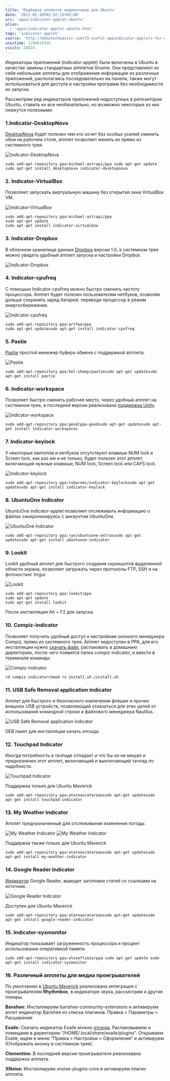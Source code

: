 ```yaml
---
title: 'Подборка апплетов индикаторов для Ubuntu'
date: '2011-01-10T02:32:15+03:00'
uri: 'apps/indicator-applet-ubuntu'
alias: 
  - 'apps/indicator-applet-ubuntu.html'
tags: 'indicator-applet'
source: 'http://maketecheasier.com/15-useful-appindicator-applets-for-ubuntu/2011/01/07'
unixtime: 1294615935
visits: 28824
---
```

Индикаторы приложений (indicator-applet) были включены в Ubuntu в качестве замены стандартных апплетов Gnome. Они представляют из себя небольшие апплеты для отображения информации из различных приложений, располагаясь последовательно на панели, также могут использоваться для доступа и настройки программ без необходимости их запуска.

Рассмотрим ряд индикаторов приложений недоступных в репозитории Ubuntu, ставить их все необязательно, но возможно некоторые из них окажутся полезными:

### 1.Indicator-DesktopNova

[DesktopNova](http://sites.google.com/site/haliner/desktopnova) будет полезен тем кто хочет без особых усилий сменить обои на рабочем столе, апплет позволяет менять их прямо из системного трея.

![Indicator-DesktopNova](img/2011/01/10/02-00/oboi.jpg)  
  

```
sudo add-apt-repository ppa:michael-astrapi/ppa sudo apt-get update sudo apt-get install desktopnova indicator-desktopnova
```

### 2\. Indicator-VirtualBox

Позволяет запускать виртуальную машину без открытия окна VirtualBox VM.

![Indicator-VirtualBox](img/2011/01/10/02-00/vm.jpg)  
  

```
sudo add-apt-repository ppa:michael-astrapi/ppa
sudo apt-get update
sudo apt-get install indicator-virtualbox
```

### 3\. Indicator-Dropbox

В облачном хранилище данных [Dropbox](http://maketecheasier.com/upgrade-dropbox-to-version-1-0-in-ubuntu/2010/12/19) версии 1.0, в системном трее можно увидеть удобный апплет запуска и настройки Dropbox.

![Indicator-Dropbox](img/2011/01/10/02-00/drop.jpg)  
  

### 4\. Indicator-cpufreq

С помошью Indicator-cpufreq можно быстро сменить частоту процессора. Апплет будет полезен пользователям нетбуков, позволяя дольше сохранять заряд батарей, переводя процессор в режим энергосбережения.

![Indicator-cpufreq](img/2011/01/10/02-00/cpu.jpg)

```
sudo add-apt-repository ppa:artfwo/ppa
sudo apt-get updatesudo apt-get install indicator-cpufreq
```

### 5\. Pastie

[Pastie](https://github.com/fmoralesc/pastie/) простой менежер буфера обмена с поддержкой апплета.

![Pastie](img/2011/01/10/02-00/past.jpg)  
  

```
sudo add-apt-repository ppa:hel-sheep/pastiesudo apt-get updatesudo apt-get install pastie
```

### 6\. Indicator-workspace

Позволяет быстро сменить рабочее место, через удобный апплет на системном трее, в последней версии реализована [поддержка Unity](apps/adjust-number-workspaces-in-unity-with-indicator-workspaces).

![Indicator-workspace](img/2011/01/10/02-00/work.jpg)  
  

```
sudo add-apt-repository ppa:geod/ppa-geodsudo apt-get updatesudo apt-get install indicator-workspaces
```

### 7\. Indicator-keylock

У некоторые лаптопов и нетбуков отсутствуют клавиши NUM lock и Screen lock, как раз им и не только, будет полезен этот апплет, включающий нужные клавиши; NUM lock, Screen lock или CAPS lock.

![Indicator-keylock](img/2011/01/10/02-00/key.jpg)  
  

```
sudo add-apt-repository ppa:tsbarnes/indicator-keylocksudo apt-get updatesudo apt-get install indicator-keylock
```

### 8\. UbuntuOne Indicator

UbuntuOne indicator-applet позволяет отслеживать информацию о файлах синхронизируясь с аккаунтом UbuntuOne.

![UbuntuOne Indicator](img/2011/01/10/02-00/one.jpg)  
  

```
sudo add-apt-repository ppa:rye/ubuntuone-extrassudo apt-get updatesudo apt-get install ubuntuone-indicator
```

### 9\. Lookit

Lookit удобный апплет для быстрого создания скриншотов выделенной области экрана, позволяет загружать через протоколы FTP, SSH и на фотохостинг Imgur

![Lookit](img/2011/01/10/02-00/look.jpg)  
  

```
sudo add-apt-repository ppa:lookit/ppa
sudo apt-get update
sudo apt-get install lookit
```

После инсталляции Alt + F2 для запуска.

### 10\. Compiz-indicator

Позволяет получить удобный доступ к настройкам оконного менеджера Compiz, прямо из системного трея. Апплет недоступен в PPA, для его инсталляции нужно [скачать файл](http://gnome-look.org/content/show.php?content=132352), распаковать в домашнию директорию, после чего появится папка compiz-indicator, и ввести в терминале команды:

![Compiz-indicator](img/2011/01/10/02-00/compiz.jpg)  
  

```
cd compiz-indicatorchmod +x install.sh./install.sh
```

### 11\. USB Safe Removal application indicator

Апплет для быстрого и безопасного извлечения флешек и прочих внешних USB устройств, позволяющий отказаться для этих целей от использования командной строки и файлового менеджера Nautilus.

![USB Safe Removal application indicator](img/2011/01/10/02-00/indusb-2.jpg)  
  

DEB пакет для инсталляции качать отсюда.

### 12\. Touchpad Indicator

Иногда потребность в тачпаде отпадает и что бы он не мешал и предназначен этот апплет, включающий и выключающий тачпад по надобности.

![Touchpad Indicator](img/2011/01/10/02-00/tach.jpg)  
  

Поддержка только для Ubuntu Maverick

```
sudo add-apt-repository ppa:atareao/atareaosudo apt-get updatesudo apt-get install touchpad-indicator
```

### 13\. My Weather Indicator

Апплет предназначенный для отслеживания изменения погоды.

![My Weather Indicator](img/2011/01/10/02-00/pogoda-a.jpg) ![My Weather Indicator](img/2011/01/10/02-00/my-weather-indicator-003.jpg)  
  

Поддержка также только для Ubuntu Maverick

```
sudo add-apt-repository ppa:atareao/atareaosudo apt-get updatesudo apt-get install my-weather-indicator
```

### 14\. Google Reader Indicator

[Индикатор](http://twitter.com/atareao) Google Reader, выводит заголовки статей со ссылками на источник.

![Google Reader Indicator](img/2011/01/10/02-00/read.jpg)  
  

Доступен для Ubuntu Maverick

```
sudo add-apt-repository ppa:atareao/atareaosudo apt-get updatesudo apt-get install google-reader-indicator
```

### 15\. Indicator-sysmonitor

Индикатор показывает загруженность процессора и процент использования оперативной памяти.

```
sudo add-apt-repository ppa:alexeftimie/ppa sudo apt-get update sudo apt-get install indicator-sysmonitor
```

### 16\. Различный апплеты для медиа проигрывателей

По умолчанию в [Ubuntu Maverick](news/stal-dostupen-ubuntu-10-10) реализована интеграция с проигрывателем **Rhythmbox**, в индикаторе звука, рассмотрим и другие плееры.

**Banshee:** Инсталлируем banshee-community-extensions и активируем аплет индикатор Banshee из списка плагинов. Правка > Параметры > Расширения

**Exaile:** Скачать индикатор Exaile можно [отсюда](http://github.com/sunng87/Exaile-Soundmenu-Indicator). Распаковываем и помещаем в директорию “/HOME/.local/share/exaile/plugins”. Открываем Exaile, ищем в меню “Правка > Настройки > Оформления” и активируем (Отображать иконку в системном трее).

**Clementine:** В последней версии проигрывателя реализована поддержка апплета.

**XNoise:** Инсталлируем xnoise-plugins-core и активируем плагин апплета.
